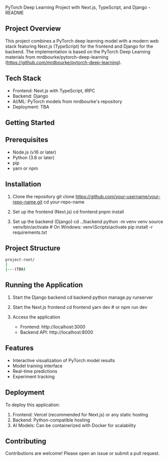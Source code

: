 PyTorch Deep Learning Project with Next.js, TypeScript, and Django - README

Project Overview
---------------
This project combines a PyTorch deep learning model with a modern web stack featuring Next.js (TypeScript) for the frontend and Django for the backend. 
The implementation is based on the PyTorch Deep Learning materials from mrdbourke/pytorch-deep-learning (https://github.com/mrdbourke/pytorch-deep-learning).

Tech Stack
----------
- Frontend: Next.js with TypeScript, tRPC
- Backend: Django
- AI/ML: PyTorch models from mrdbourke's repository
- Deployment: TBA

Getting Started
---------------

Prerequisites
-------------
- Node.js (v16 or later)
- Python (3.8 or later)
- pip
- yarn or npm

Installation
------------
1. Clone the repository
   git clone https://github.com/your-username/your-repo-name.git
   cd your-repo-name

2. Set up the frontend (Next.js)
   cd frontend
   pnpm install

3. Set up the backend (Django)
   cd ../backend
   python -m venv venv
   source venv/bin/activate  # On Windows: venv\Scripts\activate
   pip install -r requirements.txt

Project Structure
----------------
```bash
project-root/
|
|---(TBA)
```
Running the Application
----------------------
1. Start the Django backend
   cd backend
   python manage.py runserver

2. Start the Next.js frontend
   cd frontend
   yarn dev  # or npm run dev

3. Access the application
   - Frontend: http://localhost:3000
   - Backend API: http://localhost:8000

Features
--------
- Interactive visualization of PyTorch model results
- Model training interface
- Real-time predictions
- Experiment tracking

Deployment
---------
To deploy this application:
1. Frontend: Vercel (recommended for Next.js) or any static hosting
2. Backend: Python-compatible hosting
3. AI Models: Can be containerized with Docker for scalability

Contributing
------------
Contributions are welcome! Please open an issue or submit a pull request.

